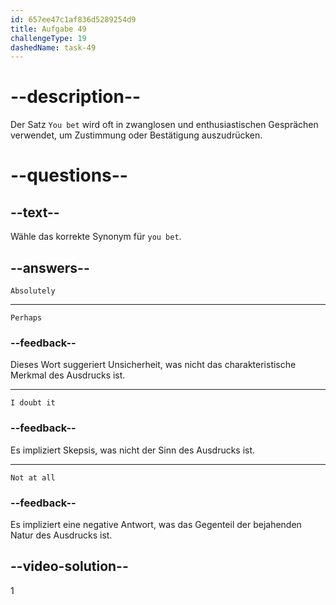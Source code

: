```yaml
---
id: 657ee47c1af836d5289254d9
title: Aufgabe 49
challengeType: 19
dashedName: task-49
---
```


# --description--

Der Satz `You bet` wird oft in zwanglosen und enthusiastischen Gesprächen verwendet, um Zustimmung oder Bestätigung auszudrücken.

# --questions--

## --text--

Wähle das korrekte Synonym für `you bet`.

## --answers--

`Absolutely`

---

`Perhaps`

### --feedback--

Dieses Wort suggeriert Unsicherheit, was nicht das charakteristische Merkmal des Ausdrucks ist.

---

`I doubt it`

### --feedback--

Es impliziert Skepsis, was nicht der Sinn des Ausdrucks ist.

---

`Not at all`

### --feedback--

Es impliziert eine negative Antwort, was das Gegenteil der bejahenden Natur des Ausdrucks ist.

## --video-solution--

1
